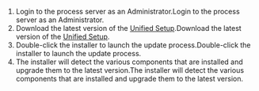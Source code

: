 1. <span data-ttu-id="4dd95-101">Login to the process server as an Administrator.</span><span class="sxs-lookup"><span data-stu-id="4dd95-101">Login to the process server as an Administrator.</span></span>
2. <span data-ttu-id="4dd95-102">Download the latest version of the [Unified Setup](http://aka.ms/unifiedinstaller).</span><span class="sxs-lookup"><span data-stu-id="4dd95-102">Download the latest version of the [Unified Setup](http://aka.ms/unifiedinstaller).</span></span>
3. <span data-ttu-id="4dd95-103">Double-click the installer to launch the update process.</span><span class="sxs-lookup"><span data-stu-id="4dd95-103">Double-click the installer to launch the update process.</span></span>
4. <span data-ttu-id="4dd95-104">The installer will detect the various components that are installed and upgrade them to the latest version.</span><span class="sxs-lookup"><span data-stu-id="4dd95-104">The installer will detect the various components that are installed and upgrade them to the latest version.</span></span>
